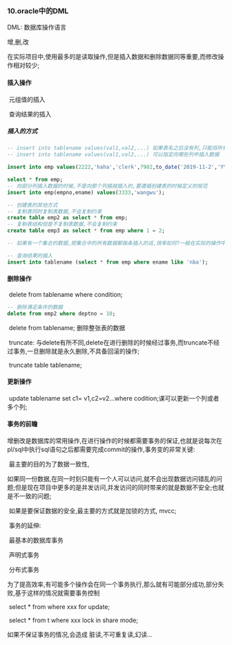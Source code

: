 ### 10.oracle中的DML

DML: 数据库操作语言

增,删,改

在实际项目中,使用最多的是读取操作,但是插入数据和删除数据同等重要,而修改操作相对较少;



#### 插入操作

​	元组值的插入

​	查询结果的插入

##### 插入的方式

```sql
-- insert into tablename values(val1,val2,...) 如果表名之后没有列,只能将所有的列都插入
-- insert into tablename values(val1,val2,...) 可以指定向哪些列中插入数据

insert into emp values(2222,'haha','clerk',7902,to_date('2019-11-2','YYYY-MM-dd'),1000,500,10);

select * from emp;
-- 向部分列插入数据的时候,不是向那个列插就插入的,要遵循创建表的时候定义的规范
insert into emp(empno,ename) values(3333,'wangwu');

-- 创建表的其他方式
-- 复制表同时复制表数据,不会复制约束
create table emp2 as select * from emp;
-- 复制表结构但是不复制表数据,不会复制约束
create table emp3 as select * from emp where 1 = 2;

-- 如果有一个集合的数据,把集合中的所有数据都挨条插入的话,效率如何?一般在实际的操作中,很少一条条插入,更多的是批量插入

-- 查询结果的插入
insert into tablename (select * from emp where ename like 'nba');

```



#### 删除操作

​	delete from  tablename where condition;

```sql
-- 删除满足条件的数据
delete from emp2 where deptno = 10; 
```

​	delete from tablename;  删除整张表的数据

​	truncate: 与delete有所不同,delete在进行删除的时候经过事务,而truncate不经过事务,一旦删除就是永久删除,不具备回滚的操作;

​	truncate table tablename;

#### 更新操作

​	update tablename set c1= v1,c2=v2...where codition;课可以更新一个列或者多个列;

#### 事务的前瞻

​	增删改是数据库的常用操作,在进行操作的时候都需要事务的保证,也就是说每次在pl/sql中执行sql语句之后都需要完成commit的操作,事务变的非常关键:

​	最主要的目的为了数据一致性,

​	如果同一份数据,在同一时刻只能有一个人可以访问,就不会出现数据访问错乱的问题;但是现在项目中更多的是并发访问,并发访问的同时带来的就是数据不安全;也就是不一致的问题;

​	如果是要保证数据的安全,最主要的方式就是加锁的方式, mvcc;

​	事务的延伸:

​		最基本的数据库事务

​		声明式事务

​		分布式事务

​	为了提高效率,有可能多个操作会在同一个事务执行,那么就有可能部分成功,部分失败,基于这样的情况就需要事务控制

​	select * from where xxx for update;

​	select * from t where xxx lock in share mode;

如果不保证事务的情况,会造成 脏读,不可重复读,幻读...



​	





